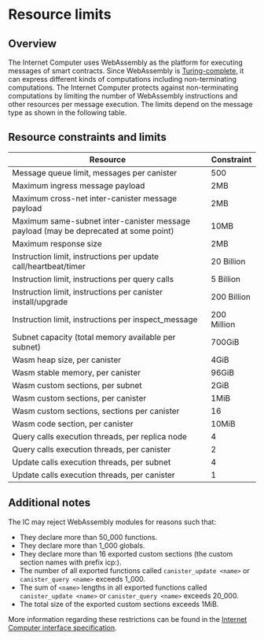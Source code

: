 # Resource limits

## Overview

The Internet Computer uses WebAssembly as the platform for executing messages of smart contracts.
Since WebAssembly is [Turing-complete](https://en.wikipedia.org/wiki/Turing_completeness), it can express different kinds of computations including non-terminating computations.
The Internet Computer protects against non-terminating computations by limiting the number of WebAssembly instructions and other resources per message execution.
The limits depend on the message type as shown in the following table.

## Resource constraints and limits

| Resource                                                                             | Constraint  |
| ------------------------------------------------------------------------------------ | ----------- |
| Message queue limit, messages per canister                                           | 500         |
| Maximum ingress message payload                                                      | 2MB         |
| Maximum cross-net inter-canister message payload                                     | 2MB         |
| Maximum same-subnet inter-canister message payload (may be deprecated at some point) | 10MB        |
| Maximum response size                                                                | 2MB         |
| Instruction limit, instructions per update call/heartbeat/timer                      | 20 Billion  |
| Instruction limit, instructions per query calls                                      | 5 Billion   |
| Instruction limit, instructions per canister install/upgrade                         | 200 Billion |
| Instruction limit, instructions per inspect_message                                  | 200 Million |
| Subnet capacity (total memory available per subnet)                                  | 700GiB      |
| Wasm heap size, per canister                                                         | 4GiB        |
| Wasm stable memory, per canister                                                     | 96GiB       |
| Wasm custom sections, per subnet                                                     | 2GiB        |
| Wasm custom sections, per canister                                                   | 1MiB        |
| Wasm custom sections, sections per canister                                          | 16          |
| Wasm code section, per canister                                                      | 10MiB       |
| Query calls execution threads, per replica node                                      | 4           |
| Query calls execution threads, per canister                                          | 2           |
| Update calls execution threads, per subnet                                           | 4           |
| Update calls execution threads, per canister                                         | 1           |

## Additional notes

The IC may reject WebAssembly modules for reasons such that:

- They declare more than 50_000 functions.
- They declare more than 1_000 globals.
- They declare more than 16 exported custom sections (the custom section names with prefix icp:).
- The number of all exported functions called `canister_update <name>` or `canister_query <name>` exceeds 1_000.
- The sum of `<name>` lengths in all exported functions called `canister_update <name>` or `canister_query <name>` exceeds 20_000.
- The total size of the exported custom sections exceeds 1MiB.

More information regarding these restrictions can be found in the [Internet Computer interface specification](https://internetcomputer.org/docs/current/references/ic-interface-spec/#system-api-module).
